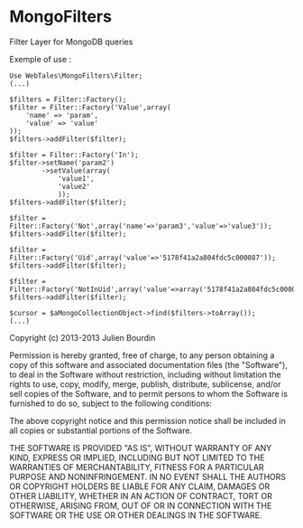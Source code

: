 MongoFilters
============

Filter Layer for MongoDB queries

Exemple of use :

	Use WebTales\MongoFilters\Filter;
	(...)

	$filters = Filter::Factory();
    $filter = Filter::Factory('Value',array(
        'name' => 'param',
        'value' => 'value'
    ));
    $filters->addFilter($filter);
    
    $filter = Filter::Factory('In');
    $filter->setName('param2')
            ->setValue(array(
                'value1',
                'value2'
                ));
    $filters->addFilter($filter);
    
    $filter = Filter::Factory('Not',array('name'=>'param3','value'=>'value3'));
    $filters->addFilter($filter);
    
    $filter = Filter::Factory('Uid',array('value'=>'5178f41a2a804fdc5c000087'));
    $filters->addFilter($filter);
    
    $filter = Filter::Factory('NotInUid',array('value'=>array('5178f41a2a804fdc5c000087','5178f41a2a804fdc5c000087')));
    $filters->addFilter($filter);
	
	$cursor = $aMongoCollectionObject->find($filters->toArray());
	(...)


Copyright (c) 2013-2013 Julien Bourdin

Permission is hereby granted, free of charge, to any person obtaining a copy
of this software and associated documentation files (the "Software"), to deal
in the Software without restriction, including without limitation the rights
to use, copy, modify, merge, publish, distribute, sublicense, and/or sell
copies of the Software, and to permit persons to whom the Software is furnished
to do so, subject to the following conditions:

The above copyright notice and this permission notice shall be included in all
copies or substantial portions of the Software.

THE SOFTWARE IS PROVIDED "AS IS", WITHOUT WARRANTY OF ANY KIND, EXPRESS OR
IMPLIED, INCLUDING BUT NOT LIMITED TO THE WARRANTIES OF MERCHANTABILITY,
FITNESS FOR A PARTICULAR PURPOSE AND NONINFRINGEMENT. IN NO EVENT SHALL THE
AUTHORS OR COPYRIGHT HOLDERS BE LIABLE FOR ANY CLAIM, DAMAGES OR OTHER
LIABILITY, WHETHER IN AN ACTION OF CONTRACT, TORT OR OTHERWISE, ARISING FROM,
OUT OF OR IN CONNECTION WITH THE SOFTWARE OR THE USE OR OTHER DEALINGS IN
THE SOFTWARE.
